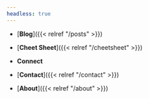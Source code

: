 ```yaml
---
headless: true
---
```


- [**Blog**]({{< relref "/posts" >}})

- [**Cheet Sheet**]({{< relref "/cheetsheet" >}})

- **Connect**

- [**Contact**]({{< relref "/contact" >}})

- [**About**]({{< relref "/about" >}})
